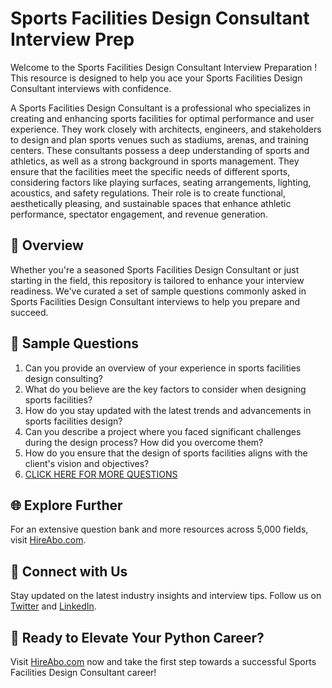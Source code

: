 # Sports Facilities Design Consultant Interview Prep

Welcome to the Sports Facilities Design Consultant Interview Preparation ! This resource is designed to help you ace your Sports Facilities Design Consultant interviews with confidence.

A Sports Facilities Design Consultant is a professional who specializes in creating and enhancing sports facilities for optimal performance and user experience. They work closely with architects, engineers, and stakeholders to design and plan sports venues such as stadiums, arenas, and training centers. These consultants possess a deep understanding of sports and athletics, as well as a strong background in sports management. They ensure that the facilities meet the specific needs of different sports, considering factors like playing surfaces, seating arrangements, lighting, acoustics, and safety regulations. Their role is to create functional, aesthetically pleasing, and sustainable spaces that enhance athletic performance, spectator engagement, and revenue generation.

## 🚀 Overview

Whether you're a seasoned Sports Facilities Design Consultant or just starting in the field, this repository is tailored to enhance your interview readiness. We've curated a set of sample questions commonly asked in Sports Facilities Design Consultant interviews to help you prepare and succeed.

## 📝 Sample Questions

1. Can you provide an overview of your experience in sports facilities design consulting?
2. What do you believe are the key factors to consider when designing sports facilities?
3. How do you stay updated with the latest trends and advancements in sports facilities design?
4. Can you describe a project where you faced significant challenges during the design process? How did you overcome them?
5. How do you ensure that the design of sports facilities aligns with the client's vision and objectives?
6. [CLICK HERE FOR MORE QUESTIONS](https://hireabo.com/job/15_2_26/Sports%20Facilities%20Design%20Consultant)

## 🌐 Explore Further

For an extensive question bank and more resources across 5,000 fields, visit [HireAbo.com](https://www.hireabo.com).

## 📱 Connect with Us

Stay updated on the latest industry insights and interview tips. Follow us on [Twitter](https://twitter.com/hireabo) and [LinkedIn](https://www.linkedin.com/in/hire-abo-3609972a8/).

## 🚀 Ready to Elevate Your Python Career?

Visit [HireAbo.com](https://www.hireabo.com) now and take the first step towards a successful Sports Facilities Design Consultant career!